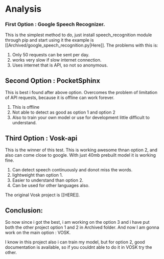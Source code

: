 # Analysis
### First Option : Google Speech Recognizer.
This is the simplest method to do, just install speech_recognition module through pip and start using it the example is [[Archived/google_speech_recognition.py|Here]].
The problems with this is:
1. Only 50 requests can be sent per day.
2. works very slow if slow internet connection.
3. Uses internet that is API, so not so anonymous.


## Second Option : PocketSphinx
This is best i found after above option. Overcomes the problem of limitation of API requests, because it is offline can work forever.
1. This is offline
2. Not able to detect as good as option 1 and option 2
3. Also to train your own model or use for development little difficult to understand.


## Third Option : Vosk-api
This is the winner of this test. This is working awesome thnan option 2, and also can come close to google. With just 40mb prebuilt model it is working fine.
1. Can detect speech continuously and donot miss the words.
2. lightweight than option 1.
3. Easier to understand than option 2.
4. Can be used for other languages also.

The original Vosk project is [[HERE]].



## Conclusion:
So now since i got the  best, i am working on the option 3 and i have put both the other project option 1 and 2 in Archived folder. And now I am gonna work on the main option : VOSK.

I know in this project also i can train my model, but for option 2, good documentation is available, so if you couldnt able to do it in VOSK try the other.

